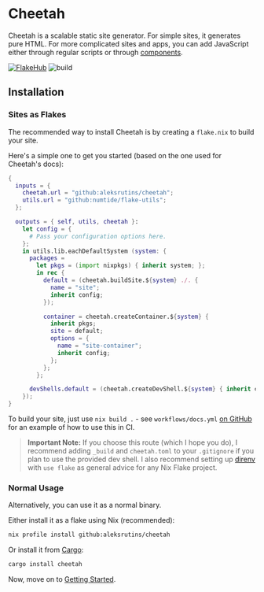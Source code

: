 <extends template="layouts/index.html" pagetitle="Home"></extends>

# Cheetah
Cheetah is a scalable static site generator. For simple sites, it generates pure HTML. For more complicated sites and apps, you can add JavaScript either through regular scripts or through [components](components.html).

[![FlakeHub](https://img.shields.io/endpoint?url=https://flakehub.com/f/aleksrutins/cheetah/badge)](https://flakehub.com/flake/aleksrutins/cheetah)
![build](https://github.com/aleksrutins/cheetah/actions/workflows/build_nix.yml/badge.svg)


## Installation

### Sites as Flakes
The recommended way to install Cheetah is by creating a `flake.nix` to build your site.

Here's a simple one to get you started (based on the one used for Cheetah's docs):

```nix
{
  inputs = {
    cheetah.url = "github:aleksrutins/cheetah";
    utils.url = "github:numtide/flake-utils";
  };

  outputs = { self, utils, cheetah }:
    let config = {
      # Pass your configuration options here.
    };
    in utils.lib.eachDefaultSystem (system: {
      packages =
        let pkgs = (import nixpkgs) { inherit system; };
        in rec {
          default = (cheetah.buildSite.${system} ./. {
            name = "site";
            inherit config;
          });

          container = cheetah.createContainer.${system} {
            inherit pkgs;
            site = default;
            options = {
              name = "site-container";
              inherit config;
            };
          };
        };

      devShells.default = (cheetah.createDevShell.${system} { inherit config; });
    });
}

```

To build your site, just use `nix build .` - see `workflows/docs.yml` [on GitHub](https://github.com/aleksrutins/cheetah) for an example of how to use this in CI.

> **Important Note:** If you choose this route (which I hope you do), I recommend adding `_build` and `cheetah.toml` to your `.gitignore` if you plan to use the provided dev shell. I also recommend setting up [direnv](https://direnv.net/) with `use flake` as general advice for any Nix Flake project.

### Normal Usage
Alternatively, you can use it as a normal binary.

Either install it as a flake using Nix (recommended):
```sh
nix profile install github:aleksrutins/cheetah
```

Or install it from [Cargo](https://crates.io/crates/cheetah):
```sh
cargo install cheetah
```

Now, move on to [Getting Started](/getting-started.html).